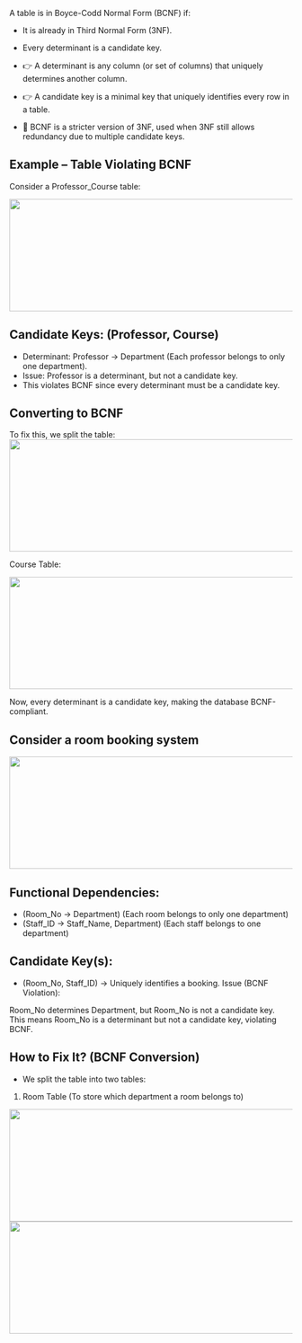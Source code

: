 A table is in Boyce-Codd Normal Form (BCNF) if:
- It is already in Third Normal Form (3NF).
- Every determinant is a candidate key.


- 👉 A determinant is any column (or set of columns) that uniquely determines another column.
- 👉 A candidate key is a minimal key that uniquely identifies every row in a table.
- 📌 BCNF is a stricter version of 3NF, used when 3NF still allows redundancy due to multiple candidate keys.

## Example – Table Violating BCNF
  Consider a Professor_Course table:

<img width=800 height=200 src="https://github.com/user-attachments/assets/17a4bb98-51fc-47a9-8075-7dcea09cee02">

## Candidate Keys: (Professor, Course)
- Determinant: Professor → Department (Each professor belongs to only one department).
- Issue: Professor is a determinant, but not a candidate key.
- This violates BCNF since every determinant must be a candidate key.

## Converting to BCNF
To fix this, we split the table:
<img width=800 height=200 src="https://github.com/user-attachments/assets/e20ccb09-5885-4dac-8d4c-1d7844c31cc9">

Course Table:

<img width=800 height=200 src="https://github.com/user-attachments/assets/3cc51bea-6f88-42c5-851b-ef9e4db2e402">

Now, every determinant is a candidate key, making the database BCNF-compliant.

## Consider a room booking system 

<img width=800 height=200 src="https://github.com/user-attachments/assets/eb29030a-37ee-412c-8649-19aa05b87fe3">

## Functional Dependencies:
- (Room_No → Department) (Each room belongs to only one department)
- (Staff_ID → Staff_Name, Department) (Each staff belongs to one department)

## Candidate Key(s):
- (Room_No, Staff_ID) → Uniquely identifies a booking.
Issue (BCNF Violation):

Room_No determines Department, but Room_No is not a candidate key.
This means Room_No is a determinant but not a candidate key, violating BCNF.

## How to Fix It? (BCNF Conversion)
- We split the table into two tables:
1. Room Table (To store which department a room belongs to)

<img width=800 height=200 src="https://github.com/user-attachments/assets/60042260-218a-4576-8b82-d45d21f45f57">

<img width=800 height=200 src="https://github.com/user-attachments/assets/02ed4c49-e4f2-4b79-9b83-cd2970e8a290">

